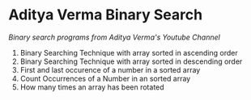# Aditya Verma Binary Search

*Binary search programs from Aditya Verma's Youtube Channel*

1. Binary Searching Technique with array sorted in ascending order
2. Binary Searching Technique with array sorted in descending order
3. First and last occurence of a number in a sorted array
4. Count Occurrences of a Number in an sorted array
5. How many times an array has been rotated